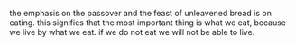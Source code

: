 the emphasis on the passover and the feast of unleavened bread is on eating. this signifies
that the most important thing is what we eat, because we live by what we eat. if we
do not eat we will not be able to live.
